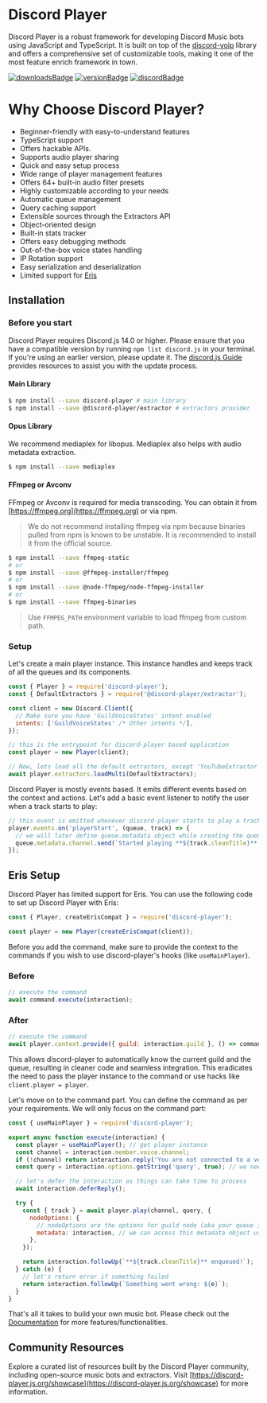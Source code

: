 # Discord Player

Discord Player is a robust framework for developing Discord Music bots using JavaScript and TypeScript. It is built on top of the [discord-voip](https://npm.im/discord-voip) library and offers a comprehensive set of customizable tools, making it one of the most feature enrich framework in town.

[![downloadsBadge](https://img.shields.io/npm/dt/discord-player?style=for-the-badge)](https://npmjs.com/discord-player)
[![versionBadge](https://img.shields.io/npm/v/discord-player?style=for-the-badge)](https://npmjs.com/discord-player)
[![discordBadge](https://img.shields.io/discord/558328638911545423?style=for-the-badge&color=7289da)](https://androz2091.fr/discord)

# Why Choose Discord Player?

- Beginner-friendly with easy-to-understand features
- TypeScript support
- Offers hackable APIs.
- Supports audio player sharing
- Quick and easy setup process
- Wide range of player management features
- Offers 64+ built-in audio filter presets
- Highly customizable according to your needs
- Automatic queue management
- Query caching support
- Extensible sources through the Extractors API
- Object-oriented design
- Built-in stats tracker
- Offers easy debugging methods
- Out-of-the-box voice states handling
- IP Rotation support
- Easy serialization and deserialization
- Limited support for [Eris](https://npmjs.com/eris)

## Installation

### Before you start

Discord Player requires Discord.js 14.0 or higher. Please ensure that you have a compatible version by running `npm list discord.js` in your terminal. If you're using an earlier version, please update it. The [discord.js Guide](https://discordjs.guide) provides resources to assist you with the update process.

#### Main Library

```bash
$ npm install --save discord-player # main library
$ npm install --save @discord-player/extractor # extractors provider
```

#### Opus Library

We recommend mediaplex for libopus. Mediaplex also helps with audio metadata extraction.

```bash
$ npm install --save mediaplex
```

#### FFmpeg or Avconv

FFmpeg or Avconv is required for media transcoding. You can obtain it from [https://ffmpeg.org](https://ffmpeg.org) or via npm.

> We do not recommend installing ffmpeg via npm because binaries pulled from npm is known to be unstable. It is recommended to install it from the official source.

```bash
$ npm install --save ffmpeg-static
# or
$ npm install --save @ffmpeg-installer/ffmpeg
# or
$ npm install --save @node-ffmpeg/node-ffmpeg-installer
# or
$ npm install --save ffmpeg-binaries
```

> Use `FFMPEG_PATH` environment variable to load ffmpeg from custom path.

### Setup

Let's create a main player instance. This instance handles and keeps track of all the queues and its components.

```js index.js
const { Player } = require('discord-player');
const { DefaultExtractors } = require('@discord-player/extractor');

const client = new Discord.Client({
  // Make sure you have 'GuildVoiceStates' intent enabled
  intents: ['GuildVoiceStates' /* Other intents */],
});

// this is the entrypoint for discord-player based application
const player = new Player(client);

// Now, lets load all the default extractors, except 'YouTubeExtractor'. You can remove the filter if you want to include youtube.
await player.extractors.loadMulti(DefaultExtractors);
```

Discord Player is mostly events based. It emits different events based on the context and actions. Let's add a basic event listener to notify the user when a track starts to play:

```js index.js
// this event is emitted whenever discord-player starts to play a track
player.events.on('playerStart', (queue, track) => {
  // we will later define queue.metadata object while creating the queue
  queue.metadata.channel.send(`Started playing **${track.cleanTitle}**!`);
});
```

## Eris Setup

Discord Player has limited support for Eris. You can use the following code to set up Discord Player with Eris:

```js index.js
const { Player, createErisCompat } = require('discord-player');

const player = new Player(createErisCompat(client));
```

Before you add the command, make sure to provide the context to the commands if you wish to use discord-player's hooks (like `useMainPlayer`).

### Before

```js index.js
// execute the command
await command.execute(interaction);
```

### After

```js index.js
// execute the command
await player.context.provide({ guild: interaction.guild }, () => command.execute(interaction));
```

This allows discord-player to automatically know the current guild and the queue, resulting in cleaner code and seamless integration. This eradicates the need to pass the player instance to the command or use hacks like `client.player = player`.

Let's move on to the command part. You can define the command as per your requirements. We will only focus on the command part:

```js play.js
const { useMainPlayer } = require('discord-player');

export async function execute(interaction) {
  const player = useMainPlayer(); // get player instance
  const channel = interaction.member.voice.channel;
  if (!channel) return interaction.reply('You are not connected to a voice channel!'); // make sure we have a voice channel
  const query = interaction.options.getString('query', true); // we need input/query to play

  // let's defer the interaction as things can take time to process
  await interaction.deferReply();

  try {
    const { track } = await player.play(channel, query, {
      nodeOptions: {
        // nodeOptions are the options for guild node (aka your queue in simple word)
        metadata: interaction, // we can access this metadata object using queue.metadata later on
      },
    });

    return interaction.followUp(`**${track.cleanTitle}** enqueued!`);
  } catch (e) {
    // let's return error if something failed
    return interaction.followUp(`Something went wrong: ${e}`);
  }
}
```

That's all it takes to build your own music bot. Please check out the [Documentation](https://discord-player.js.org) for more features/functionalities.

## Community Resources

Explore a curated list of resources built by the Discord Player community, including open-source music bots and extractors. Visit [https://discord-player.js.org/showcase](https://discord-player.js.org/showcase) for more information.
